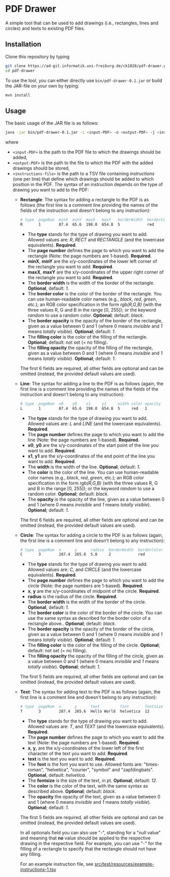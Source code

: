 # PDF Drawer

A simple tool that can be used to add drawings (i.e., rectangles, lines and circles) and texts to existing PDF files.

## Installation
Clone this repository by typing 
```bash
git clone https://ad-git.informatik.uni-freiburg.de/ck1028/pdf-drawer.git
cd pdf-drawer
```
To use the tool, you can either directly use `bin/pdf-drawer-0.1.jar` or build the JAR-file on your own by typing: 
```bash
mvn install
```

## Usage
The basic usage of the JAR file is as follows:

```bash
java -jar bin/pdf-drawer-0.1.jar -i <input-PDF> -o <output-PDF> -j <instructions-file> 
```

where

* `<input-PDF>` is the path to the PDF file to which the drawings should be added,
* `<output-PDF>` is the path to the file to which the PDF with the added drawings should be stored,
* `<instructions-file>` is the path to a TSV file containing *instructions* (one per line) that define which drawings should be added to which position in the PDF.
The syntax of an instruction depends on the type of drawing you want to add to the PDF:
  * **Rectangle**: The syntax for adding a rectangle to the PDF is as follows (the first line is a comment line providing the names of the fields of the instruction and doesn't belong to any instruction):
    ```bash
    # type  pageNum  minX  minY  maxX   maxY   borderWidth  borderColor  borderOpacity  fillingColor  fillingOpacity
    R       1        87.4  65.6  198.0  654.8  5            red          1              blue          0.5
    ```
    * The **type** stands for the type of drawing you want to add. Allowed values are: *R*, *RECT* and *RECTANGLE* (and the lowercase equivalents). **Required**.
    * The **page number** defines the page to which you want to add the rectangle (Note: the page numbers are 1-based). **Required**.
    * **minX**, **minY** are the x/y-coordinates of the lower left corner of the rectangle you want to add. **Required**.
    * **maxX**, **maxY** are the x/y-coordinates of the upper right corner of the rectangle you want to add. **Required**.
    * The **border width** is the width of the border of the rectangle. **Optional**, default: *1*.
    * The **border color** is the color of the border of the rectangle. You can use human-readable color names (e.g., *black*, *red*, *green*, etc.); an RGB color specification in the form *rgb(R,G,B)* (with the three values R, G and B in the range [0, 255]); or the keyword *random* to use a random color. **Optional**; default: *black*.
    * The **border opacity** is the opacity of the border of the rectangle, given as a value between 0 and 1 (where 0 means *invisible* and *1* means *totally visible*). **Optional**; default: *1*. 
    * The **filling color** is the color of the filling of the rectangle. **Optional**; default: not set (= no filling).
    * The **filling opacity** the opacity of the filling of the rectangle, given as a value between 0 and 1 (where 0 means *invisible* and *1* means *totally visible*). **Optional**; default: *1*.
    
    The first 6 fields are required, all other fields are optional and can be omitted (instead, the provided default values are used).
  
  * **Line**: The syntax for adding a line to the PDF is as follows (again, the first line is a comment line providing the names of the fields of the instruction and doesn't belong to any instruction):
      ```bash
      # type  pageNum  x0    y0    x1     y1     width color opacity
      L       1        87.4  65.6  198.0  654.8  5     red   1
      ```
      * The **type** stands for the type of drawing you want to add. Allowed values are: *L* and *LINE* (and the lowercase equivalents). **Required**.
      * The **page number** defines the page to which you want to add the line (Note: the page numbers are 1-based). **Required**.
      * **x0**, **y0** are the x/y-coordinates of the start point of the line you want to add. **Required**.
      * **x1**, **y1** are the x/y-coordinates of the end point of the line you want to add. **Required**.
      * The **width** is the width of the line. **Optional**, default: *1*.
      * The **color** is the color of the line. You can use human-readable color names (e.g., *black*, *red*, *green*, etc.); an RGB color specification in the form *rgb(R,G,B)* (with the three values R, G and B in the range [0, 255]); or the keyword *random* to use a random color. **Optional**; default: *black*.
      * The **opacity** is the opacity of the line, given as a value between 0 and 1 (where 0 means *invisible* and *1* means *totally visible*). **Optional**; default: *1*. 
      
      The first 6 fields are required, all other fields are optional and can be omitted (instead, the provided default values are used).

  * **Circle**: The syntax for adding a circle to the PDF is as follows (again, the first line is a comment line and doesn't belong to any instruction):
    ```bash
    # type  pageNum  x      y      radius  borderWidth  borderColor  borderOpacity  fillingColor  fillingOpacity
    C       3        287.4  265.6  5.0     2            red          1              black         0.5
    ```
    * The **type** stands for the type of drawing you want to add. Allowed values are: *C*, and *CIRCLE* (and the lowercase equivalents). **Required**.
    * The **page number** defines the page to which you want to add the circle (Note: the page numbers are 1-based). **Required**.
    * **x**, **y** are the x/y-coordinates of midpoint of the circle. **Required**.
    * **radius** is the radius of the circle. **Required**.
    * The **border width** is the width of the border of the circle. **Optional**, default: *1*.
    * The **border color** is the color of the border of the circle. You can use the same syntax as described for the border color of a rectangle above.. **Optional**; default: *black*.
    * The **border opacity** is the opacity of the border of the circle, given as a value between 0 and 1 (where 0 means *invisible* and *1* means *totally visible*). **Optional**; default: *1*. 
    * The **filling color** is the color of the filling of the circle. **Optional**; default: not set (= no filling).
    * The **filling opacity** the opacity of the filling of the circle, given as a value between 0 and 1 (where 0 means *invisible* and *1* means *totally visible*). **Optional**; default: *1*.
    
    The first 5 fields are required, all other fields are optional and can be omitted (instead, the provided default values are used).
 
  * **Text**: The syntax for adding text to the PDF is as follows (again, the first line is a comment line and doesn't belong to any instruction):
    ```bash
    # type  pageNum  x      y      text         font       fontsize  color  opacity
    T       3        287.4  265.6  Hello World  helvetica  12        red    1
    ```
    * The **type** stands for the type of drawing you want to add. Allowed values are: *T*, and *TEXT* (and the lowercase equivalents). **Required**.
    * The **page number** defines the page to which you want to add the text (Note: the page numbers are 1-based). **Required**.
    * **x**, **y**, are the x/y-coordinates of the lower left of the first character of the text you want to add. **Required**.
    * **text** is the text you want to add. **Required**.
    * The **font** is the font you want to use. Allowed fonts are: "times-roman", "helvetica", "courier", "symbol" and "zapfdingbats". **Optional**, default: *helvetica*.
    * The **fontsize** is the size of the text, in pt. **Optional**; default: *12*. 
    * The **color** is the color of the text, with the same syntax as described above. **Optional**; default: *black*.
    * The **opacity** the opacity of the text, given as a value between 0 and 1 (where 0 means *invisible* and *1* means *totally visible*). **Optional**; default: *1*.
    
    The first 5 fields are required, all other fields are optional and can be omitted (instead, the provided default values are used).
    
    In all optionals field you can also use "-", standing for a "null value" and meaning that **no** value should be applied to the respective drawing in the respective field.
    For example, you can use "-" for the filling of a rectangle to specify that the rectangle should not have any filling.
    
    For an example instruction file, see [src/test/resources/example-instructions-1.tsv](src/test/resources/example-instructions-1.tsv)
